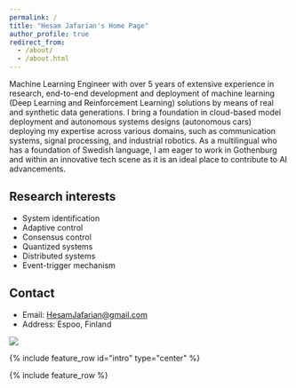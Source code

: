 ```yaml
---
permalink: /
title: "Hesam Jafarian's Home Page"
author_profile: true
redirect_from: 
  - /about/
  - /about.html
---
```


Machine Learning Engineer with over 5 years of extensive experience in research, end-to-end development and deployment of machine learning (Deep Learning and Reinforcement Learning) solutions by means of real and synthetic data generations. I bring a  foundation in cloud-based model deployment and autonomous systems designs (autonomous cars) deploying my expertise across various domains, such as communication systems, signal processing, and industrial robotics. As a multilingual who has a foundation of Swedish language, I am eager to work in Gothenburg and within an innovative tech scene as it is an ideal place to contribute to AI advancements.  

## Research interests
* System identification
* Adaptive control
* Consensus control
* Quantized systems
* Distributed systems
* Event-trigger mechanism


## Contact
* Email: HesamJafarian@gmail.com
* Address: Espoo, Finland

<a href="https://clustrmaps.com/site/1c23n"  title="Visit tracker"><img src="//www.clustrmaps.com/map_v2.png?d=kCmh38oCjEhDlhfTENopYvuYyGl8-Ubmj25c5TG9DP8&cl=ffffff" /></a>

{% include feature_row id="intro" type="center" %}

{% include feature_row %}

